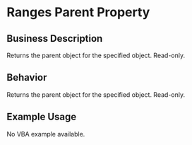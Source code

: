 # Ranges Parent Property

## Business Description
Returns the parent object for the specified object. Read-only.

## Behavior
Returns the parent object for the specified object. Read-only.

## Example Usage
No VBA example available.